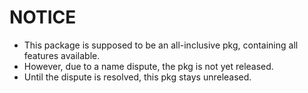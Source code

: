 # NOTICE

- This package is supposed to be an all-inclusive pkg, containing all features available.
- However, due to a name dispute, the pkg is not yet released.
- Until the dispute is resolved, this pkg stays unreleased.
